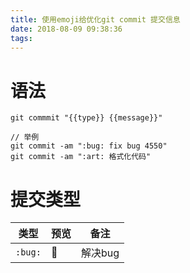 ```yaml
---
title: 使用emoji给优化git commit 提交信息
date: 2018-08-09 09:38:36
tags:
---
```


# 语法

```
git commmit "{{type}} {{message}}"

// 举例
git commit -am ":bug: fix bug 4550"
git commit -am ":art: 格式化代码"
```

# 提交类型

类型 | 预览 | 备注
--- | --- | ---
`:bug:` | :bug: | 解决bug

